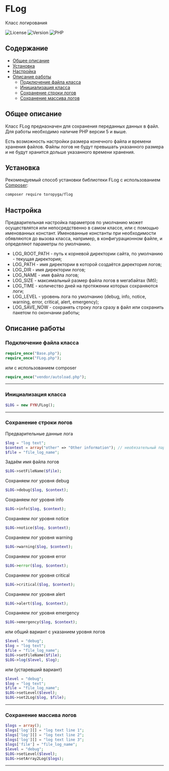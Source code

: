# FLog
Класс логирования

![License](https://img.shields.io/badge/license-MIT-brightgreen.svg)
![Version](https://img.shields.io/badge/version-v2.2.0-blue.svg)
![PHP](https://img.shields.io/badge/php-v5.5_--_v8-blueviolet.svg)

## Содержание

- [Общее описание](#Общее-описание)
- [Установка](#Установка)
- [Настройка](#Настройка)
- [Описание работы](#описание-работы)
    - [Подключение файла класса](#Подключение-файла-класса)
    - [Инициализация класса](#Инициализация-класса)
    - [Сохранение строки логов](#Сохранение-строки-логов)
    - [Сохранение массива логов](#Сохранение-массива-логов)
    
## Общее описание

Класс FLog предназначен для сохранения переданных данных в файл.
Для работы необходимо наличие PHP версии 5 и выше.

Есть возможность настройки размера конечного файла и времени хранения файлов.
Файлы логов не будут превышать указанного размера и не будут хранится дольше указанного времени хранения.

## Установка

Рекомендуемый способ установки библиотеки FLog с использованием [Composer](http://getcomposer.org/):

```bash
composer require toropyga/flog
```

## Настройка
Предварительная настройка параметров по умолчанию может осуществлятся или непосредственно в самом классе, или с помощью именованных констант.
Именованные константы при необходимости обявляются до вызова класса, например, в конфигурационном файле, и определяют параметры по умолчанию.
* LOG_ROOT_PATH - путь к корневой директории сайта, по умолчанию - текущая директория;
* LOG_PATH - имя директории в которой создаётся директория логов;
* LOG_DIR - имя директории логов;
* LOG_NAME - имя файла логов;
* LOG_SIZE - максимальный размер файла логов в мегабайтах (Мб);
* LOG_TIME - количество дней на протяжении которых сохраняются логи;
* LOG_LEVEL - уровень лога по умолчанию (debug, info, notice, warning, error, critical, alert, emergency);
* LOG_SAVE_NOW - сохранять строку лога сразу в файл или сохранить пакетом по окончании работы;

## Описание работы

### Подключение файла класса
```php
require_once("Base.php");
require_once("FLog.php");
```
или с использованием composer
```php
require_once("vendor/autoload.php");
```
---
### Инициализация класса
```php
$LOG = new FYN\FLog();
```
---
### Сохранение строки логов
Предварительные данные лога
```php
$log = "log text";
$context = array("other" => "Other information"); // необязательный параметр
$file = "file_log_name";
```
Задаём имя файла логов
```php
$LOG->setFileName($file);
```
Сохраняем лог уровня debug
```php
$LOG->debug($log, $context);
```
Сохраняем лог уровня info
```php
$LOG->info($log, $context);
```
Сохраняем лог уровня notice
```php
$LOG->notice($log, $context);
```
Сохраняем лог уровня warning
```php
$LOG->warning($log, $context);
```
Сохраняем лог уровня error
```php
$LOG->error($log, $context);
```
Сохраняем лог уровня critical
```php
$LOG->critical($log, $context);
```
Сохраняем лог уровня alert
```php
$LOG->alert($log, $context);
```
Сохраняем лог уровня emergency
```php
$LOG->emergency($log, $context);
```
или общий вариант с указанием уровня логов
```php
$level = "debug";
$log = "log text";
$file = "file_log_name";
$LOG->setFileName($file);
$LOG->log($level, $log);
```
или (устаревший вариант)
```php
$level = "debug";
$log = "log text";
$file = "file_log_name";
$LOG->setLevel($level);
$LOG->set2Log($log, $file);
```
---
### Сохранение массива логов
```php
$logs = array();
$logs['log'][] = "log text line 1";
$logs['log'][] = "log text line 2";
$logs['log'][] = "log text line 3";
$logs['file'] = "file_log_name";
$level = "debug";
$LOG->setLevel($level);
$LOG->setArray2Log($logs);
```
---
